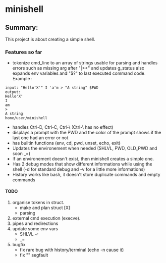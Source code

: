 minishell
=
## Summary:
This project is about creating a simple shell.
### Features so far
*  tokenize cmd_line to an array of strings usable for parsing and handles errors such as missing arg after "|><" and updates g_status also expands env variables and "$?" to last executed command code. Example :
  ```
input: "Hello'X'" I 'a'm > "A string" $PWD
output:
Hello'X'
I
am
>
A string
home/user/minishell
```
*  handles Ctrl-D, Ctrl-C, Ctrl-\ (Ctrl-\ has no effect)
*  displays a prompt with the PWD and the color of the prompt shows if the last one had an error or not
*  has builtin functions (env, cd, pwd, unset, echo, exit)
*  Updates the environement when needed (SHLVL, PWD, OLD_PWD and soon _=)
*  If an environement doesn't exist, then minishell creates a simple one.
*  Has 2 debug modes that show different informations while using the shell (-d for standard debug and -v for a little more informations)
*  History works like bash, it doesn't store duplicate commands and empty commands
#### TODO

1. organise tokens in struct.
   + make and plan struct                  [X]
   + parsing
2. external cmd execution (execve).
3. pipes and redirections
4. update some env vars
   + SHLVL ✓
   + _=
5. bugfix
   + fix rare bug with history/terminal (echo -n cause it)
   + fix "" segfault
